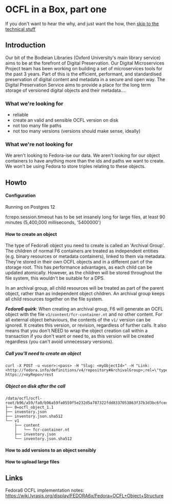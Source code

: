 # OCFL in a Box, part one

If you don't want to hear the why, and just want the how, then [skip to the technical stuff](#HowTo)

## Introduction 

Our bit of the Bodleian Libraries (Oxford University's main library service) aims to be at the forefront of Digital Preservation. Our Digital Microservices Project team has been working on building a set of microservices tools for the past 3 years. Part of this is the efficient, performant, and standardised preservation of digital content and metadata in a secure and open way. The Digital Preservation Service aims to provide a place for the long term storage of versioned digital objects and their metadata....

### What we're looking for

- reliable
- create an valid and sensible OCFL version on disk
- not too many file paths
- not too many versions (versions should make sense, ideally)

### What we're not looking for

We aren't looking to Fedora-ise our data. We aren't looking for our object containers to have anything more than the ids and paths we want to create. We won't be using Fedora to store triples relating to these objects.


## Howto

#### Configuration

Running on Postgres 12 

fcrepo.session.timeout	has to be set insanely long for large files, at least 90 minutes (5,400,000 milliseconds, '5400000')

#### How to create an object

The type of Fedora6 object you need to create is called an 'Archival Group'. The children of normal F6 containers are treated as independent entities (e.g. binary resources or metadata containers), linked to them via metadata. They're stored in their own OCFL objects and in a different part of the storage root. This has performance advantages, as each child can be updated atomically. However, as the children will be stored throughout the file system, this wouldn't be suitable for a DPS.

In an archival group, all child resources will be treated as part of the parent object, rather than as independent object children. An archival group keeps all child resources together on the file system. 

***Fedora6 quirk***: When creating an archival group, F6 will generate an OCFL object with the file `v1/content/fcr-container.nt` and no other content. For all external object behaviours, the contents of the `v1/` version can be ignored. It creates this version, or revision, regardless of further calls. It also means that you don't NEED to wrap the object creation call within a transaction if you don't want or need to, as this version will be created regardless (you can't avoid unnecessary versions).

#####  Call you'll need to create an object

```
curl -X POST -u <user>:<pass> -H "Slug: <myObjectId>" -H "Link: <http://fedora.info/definitions/v4/repository#ArchivalGroup>;rel=\"type\"" https://<myRepo>/rest
```

##### Object on disk after the call

```
/data/ocfl/ocfl-root/b96/a59/fa0/b96a59fa0559f5e232d5a787322fdd8337053863f37b3d3bc6fced71c690f6d0
├── 0=ocfl_object_1.1
├── inventory.json
├── inventory.json.sha512
└── v1
    ├── content
    │   └── fcr-container.nt
    ├── inventory.json
    └── inventory.json.sha512

```

#### How to add versions to an object sensibly

#### How to upload large files

## Links

Fedora6 OCFL implementation notes: https://wiki.lyrasis.org/display/FEDORA6x/Fedora+OCFL+Object+Structure
